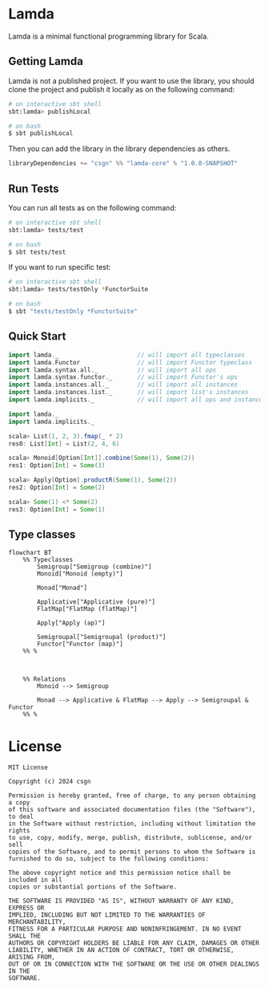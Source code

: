 # Lamda

Lamda is a minimal functional programming library for Scala.

## Getting Lamda
Lamda is not a published project. If you want to use the library,
you should clone the project and publish it locally as on the following command:
```bash
# on interactive sbt shell
sbt:lamda> publishLocal

# on bash
$ sbt publishLocal
```

Then you can add the library in the library dependencies as others.
```scala
libraryDependencies += "csgn" %% "lamda-core" % "1.0.0-SNAPSHOT"
```

## Run Tests
You can run all tests as on the following command:
```bash
# on interactive sbt shell
sbt:lamda> tests/test

# on bash
$ sbt tests/test
```

If you want to run specific test:
```bash
# on interactive sbt shell
sbt:lamda> tests/testOnly *FunctorSuite

# on bash
$ sbt "tests/testOnly *FunctorSuite"
```

## Quick Start
```scala
import lamda._                      // will import all typeclasses
import lamda.Functor                // will import Functor typeclass
import lamda.syntax.all._           // will import all ops
import lamda.syntax.functor._       // will import Functor's ops
import lamda.instances.all._        // will import all instances
import lamda.instances.list._       // will import list's instances
import lamda.implicits._            // will import all ops and instances
```

```scala
import lamda._
import lamda.implicits._

scala> List(1, 2, 3).fmap(_ * 2)
res0: List[Int] = List(2, 4, 6)

scala> Monoid[Option[Int]].combine(Some(1), Some(2))
res1: Option[Int] = Some(3)

scala> Apply[Option].productR(Some(1), Some(2))
res2: Option[Int] = Some(2)

scala> Some(1) <* Some(2)
res3: Option[Int] = Some(1)
```


## Type classes
```mermaid
flowchart BT
    %% Typeclasses
        Semigroup["Semigroup (combine)"]
        Monoid["Monoid (empty)"]

        Monad["Monad"]

        Applicative["Applicative (pure)"]
        FlatMap["FlatMap (flatMap)"]

        Apply["Apply (ap)"]

        Semigroupal["Semigroupal (product)"]
        Functor["Functor (map)"]
    %% %



    %% Relations
        Monoid --> Semigroup

        Monad --> Applicative & FlatMap --> Apply --> Semigroupal & Functor
    %% %
```

# License
```
MIT License

Copyright (c) 2024 csgn

Permission is hereby granted, free of charge, to any person obtaining a copy
of this software and associated documentation files (the "Software"), to deal
in the Software without restriction, including without limitation the rights
to use, copy, modify, merge, publish, distribute, sublicense, and/or sell
copies of the Software, and to permit persons to whom the Software is
furnished to do so, subject to the following conditions:

The above copyright notice and this permission notice shall be included in all
copies or substantial portions of the Software.

THE SOFTWARE IS PROVIDED "AS IS", WITHOUT WARRANTY OF ANY KIND, EXPRESS OR
IMPLIED, INCLUDING BUT NOT LIMITED TO THE WARRANTIES OF MERCHANTABILITY,
FITNESS FOR A PARTICULAR PURPOSE AND NONINFRINGEMENT. IN NO EVENT SHALL THE
AUTHORS OR COPYRIGHT HOLDERS BE LIABLE FOR ANY CLAIM, DAMAGES OR OTHER
LIABILITY, WHETHER IN AN ACTION OF CONTRACT, TORT OR OTHERWISE, ARISING FROM,
OUT OF OR IN CONNECTION WITH THE SOFTWARE OR THE USE OR OTHER DEALINGS IN THE
SOFTWARE.

```
